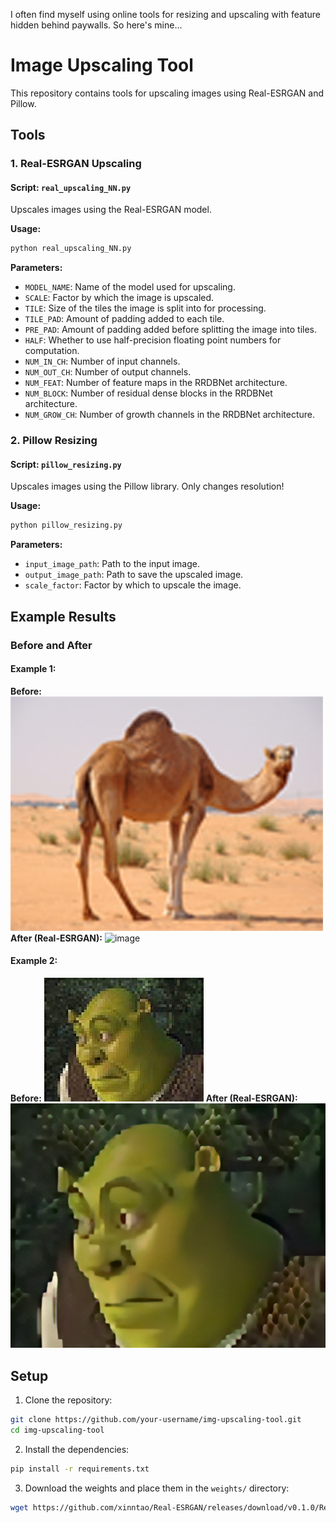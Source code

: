 I often find myself using online tools for resizing and upscaling with feature hidden behind paywalls. So here's mine...

# Image Upscaling Tool

This repository contains tools for upscaling images using Real-ESRGAN and Pillow.

## Tools

### 1. Real-ESRGAN Upscaling

#### Script: `real_upscaling_NN.py`

Upscales images using the Real-ESRGAN model.

**Usage:**
```bash
python real_upscaling_NN.py
```

**Parameters:**
- `MODEL_NAME`: Name of the model used for upscaling.
- `SCALE`: Factor by which the image is upscaled.
- `TILE`: Size of the tiles the image is split into for processing.
- `TILE_PAD`: Amount of padding added to each tile.
- `PRE_PAD`: Amount of padding added before splitting the image into tiles.
- `HALF`: Whether to use half-precision floating point numbers for computation.
- `NUM_IN_CH`: Number of input channels.
- `NUM_OUT_CH`: Number of output channels.
- `NUM_FEAT`: Number of feature maps in the RRDBNet architecture.
- `NUM_BLOCK`: Number of residual dense blocks in the RRDBNet architecture.
- `NUM_GROW_CH`: Number of growth channels in the RRDBNet architecture.

### 2. Pillow Resizing

#### Script: `pillow_resizing.py`

Upscales images using the Pillow library. Only changes resolution!

**Usage:**
```bash
python pillow_resizing.py
```

**Parameters:**
- `input_image_path`: Path to the input image.
- `output_image_path`: Path to save the upscaled image.
- `scale_factor`: Factor by which to upscale the image.

## Example Results

### Before and After

#### Example 1:
**Before:** ![low-res-72dpi](low-res-72dpi.jpg)
**After (Real-ESRGAN):** ![image](image.jpg)

#### Example 2:
**Before:** ![shrek](shrek.png)
**After (Real-ESRGAN):** ![shrek_up](shrek_up.png)

## Setup

1. Clone the repository:
```bash
git clone https://github.com/your-username/img-upscaling-tool.git
cd img-upscaling-tool
```

2. Install the dependencies:
```bash
pip install -r requirements.txt
```

3. Download the weights and place them in the `weights/` directory:
```bash
wget https://github.com/xinntao/Real-ESRGAN/releases/download/v0.1.0/RealESRGAN_x4plus.pth -P weights
```


